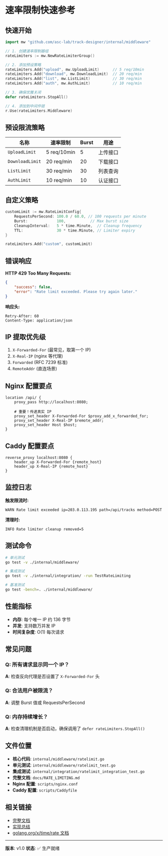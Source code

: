# 速率限制快速参考

## 快速开始

```go
import mw "github.com/asc-lab/track-designer/internal/middleware"

// 1. 创建速率限制器组
rateLimiters := mw.NewRateLimiterGroup()

// 2. 添加预设策略
rateLimiters.Add("upload", mw.UploadLimit)      // 5 req/10min
rateLimiters.Add("download", mw.DownloadLimit)  // 20 req/min
rateLimiters.Add("list", mw.ListLimit)          // 30 req/min
rateLimiters.Add("auth", mw.AuthLimit)          // 10 req/min

// 3. 确保优雅关闭
defer rateLimiters.StopAll()

// 4. 添加到中间件链
r.Use(rateLimiters.Middleware)
```

## 预设限流策略

| 名称 | 速率限制 | Burst | 用途 |
|-----|---------|-------|------|
| `UploadLimit` | 5 req/10min | 5 | 上传接口 |
| `DownloadLimit` | 20 req/min | 20 | 下载接口 |
| `ListLimit` | 30 req/min | 30 | 列表查询 |
| `AuthLimit` | 10 req/min | 10 | 认证接口 |

## 自定义策略

```go
customLimit := mw.RateLimitConfig{
    RequestsPerSecond: 100.0 / 60.0, // 100 requests per minute
    Burst:             100,           // Max burst size
    CleanupInterval:   5 * time.Minute,  // Cleanup frequency
    TTL:               30 * time.Minute, // Limiter expiry
}

rateLimiters.Add("custom", customLimit)
```

## 错误响应

**HTTP 429 Too Many Requests:**
```json
{
    "success": false,
    "error": "Rate limit exceeded. Please try again later."
}
```

**响应头:**
```
Retry-After: 60
Content-Type: application/json
```

## IP 提取优先级

1. `X-Forwarded-For` (最常见，取第一个 IP)
2. `X-Real-IP` (nginx 等代理)
3. `Forwarded` (RFC 7239 标准)
4. `RemoteAddr` (直连场景)

## Nginx 配置要点

```nginx
location /api/ {
    proxy_pass http://localhost:8080;

    # 重要！传递真实 IP
    proxy_set_header X-Forwarded-For $proxy_add_x_forwarded_for;
    proxy_set_header X-Real-IP $remote_addr;
    proxy_set_header Host $host;
}
```

## Caddy 配置要点

```caddy
reverse_proxy localhost:8080 {
    header_up X-Forwarded-For {remote_host}
    header_up X-Real-IP {remote_host}
}
```

## 监控日志

**触发限流时:**
```
WARN Rate limit exceeded ip=203.0.113.195 path=/api/tracks method=POST
```

**清理时:**
```
INFO Rate limiter cleanup removed=5
```

## 测试命令

```bash
# 单元测试
go test -v ./internal/middleware/

# 集成测试
go test -v ./internal/integration/ -run TestRateLimiting

# 基准测试
go test -bench=. ./internal/middleware/
```

## 性能指标

- **内存**: 每个唯一 IP 约 136 字节
- **并发**: 支持数万并发 IP
- **时间复杂度**: O(1) 每次请求

## 常见问题

### Q: 所有请求显示同一个 IP？
**A**: 检查反向代理是否设置了 `X-Forwarded-For` 头

### Q: 合法用户被限流？
**A**: 调整 Burst 值或 RequestsPerSecond

### Q: 内存持续增长？
**A**: 检查清理机制是否启动，确保调用了 `defer rateLimiters.StopAll()`

## 文件位置

- **核心代码**: `internal/middleware/ratelimit.go`
- **单元测试**: `internal/middleware/ratelimit_test.go`
- **集成测试**: `internal/integration/ratelimit_integration_test.go`
- **完整文档**: `docs/RATE_LIMITING.md`
- **Nginx 配置**: `scripts/nginx.conf`
- **Caddy 配置**: `scripts/Caddyfile`

## 相关链接

- [完整文档](./RATE_LIMITING.md)
- [实现总结](./RATE_LIMITING_IMPLEMENTATION_SUMMARY.md)
- [golang.org/x/time/rate 文档](https://pkg.go.dev/golang.org/x/time/rate)

---
**版本**: v1.0
**状态**: ✅ 生产就绪

